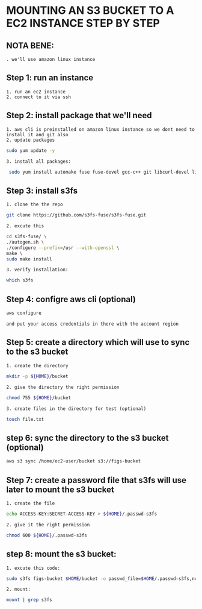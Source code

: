 # MOUNTING AN S3 BUCKET TO A EC2 INSTANCE STEP BY STEP

## NOTA BENE:

    . we'll use amazon linux instance

## Step 1: run an instance

    1. run an ec2 instance
    2. connect to it via ssh

## Step 2: install package that we'll need

    1. aws cli is preinstalled on amazon linux instance so we dont need to install it and git also
    2. update packages
```bash
sudo yum update -y
```
    3. install all packages:
```bash
 sudo yum install automake fuse fuse-devel gcc-c++ git libcurl-devel libxml2-devel make openssl-devel -y
 ```
## Step 3: install s3fs
    1. clone the the repo
```bash
git clone https://github.com/s3fs-fuse/s3fs-fuse.git
```
    2. excute this
```bash
cd s3fs-fuse/ \
./autogen.sh \
./configure --prefix=/usr --with-openssl \
make \ 
sudo make install
```
    3. verify installation: 
```bash
which s3fs
```
 ## Step 4: configre aws cli (optional)
```bash
aws configure
```
    and put your access credentials in there with the account region
 ## Step 5: create a directory which will use to sync to the s3 bucket
    1. create the directory
```bash
mkdir -p ${HOME}/bucket
```
    2. give the directory the right permission
```bash
chmod 755 ${HOME}/bucket
```
    3. create files in the directory for test (optional)
```bash
touch file.txt
```
 ## step 6: sync the directory to the s3 bucket (optional)
 ```bash
 aws s3 sync /home/ec2-user/bucket s3://figs-bucket
 ``` 
 ## Step 7: create a password file that s3fs will use later to mount the s3 bucket
    1. create the file
 ```bash
 echo ACCESS-KEY:SECRET-ACCESS-KEY > ${HOME}/.passwd-s3fs
 ```
    2. give it the right permission
```bash
chmod 600 ${HOME}/.passwd-s3fs
```
 ## step 8: mount the s3 bucket: 
    1. excute this code:
 ```bash
 sudo s3fs figs-bucket $HOME/bucket -o passwd_file=$HOME/.passwd-s3fs,nonempty,rw,allow_other,mp_umask=002,uid=$UID,gid=$UID -o url=https://eu-north-1.amazonaws.com,endpoint=eu-north-1,use_path_request_style,dbglevel=info,curldbg
 ```
    2. mount: 
```bash
mount | grep s3fs
```

